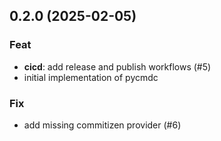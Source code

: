 ## 0.2.0 (2025-02-05)

### Feat

- **cicd**: add release and publish workflows (#5)
- initial implementation of pycmdc

### Fix

- add missing commitizen provider (#6)
